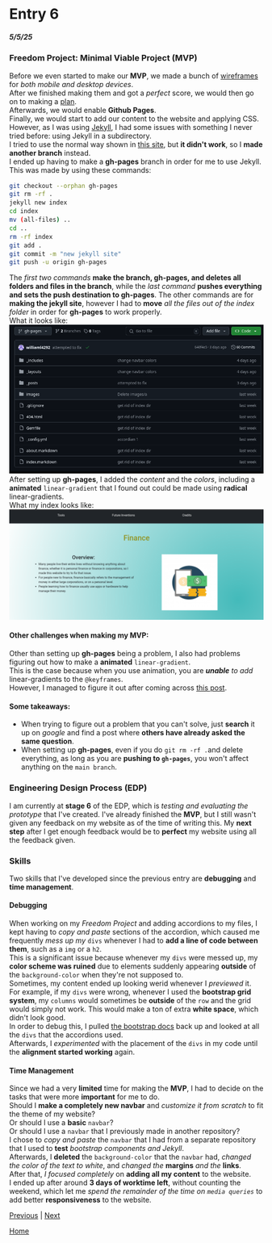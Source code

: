 # Entry 6
##### 5/5/25

### Freedom Project: Minimal Viable Project (MVP)
Before we even started to make our **MVP**, we made a bunch of [wireframes](https://wireframe.cc/) for _both mobile and desktop devices_.  
After we finished making them and got a _perfect_ score, we would then go on to making a [plan](https://github.com/williaml4292/sep-10-freedom-project/blob/main/prep/plan.md).  
Afterwards, we would enable **Github Pages**.  
Finally, we would start to add our content to the website and applying CSS.  
However, as I was using [Jekyll](https://jekyllrb.com/), I had some issues with something I never tried before: using Jekyll in a subdirectory.  
I tried to use the normal way shown in [this site](https://docs.github.com/en/pages/setting-up-a-github-pages-site-with-jekyll/creating-a-github-pages-site-with-jekyll), but **it didn't work**, so I **made another branch** instead.  
I ended up having to make a **gh-pages** branch in order for me to use Jekyll.  
This was made by using these commands:  
```bash
git checkout --orphan gh-pages
git rm -rf .
jekyll new index
cd index
mv (all-files) ..
cd ..
rm -rf index
git add .
git commit -m "new jekyll site"
git push -u origin gh-pages
```
The _first two commands_ **make the branch, gh-pages, and deletes all folders and files in the branch**, while the _last command_ **pushes everything and sets the push destination to gh-pages**. The other commands are for **making the jekyll site**, however I had to **move** _all the files out of the index folder_ in order for **gh-pages** to work properly.  
What it looks like:  
![gh-pages](../images/gh-pages.png)  
After setting up **gh-pages**, I added the _content_ and the _colors_, including a **animated** `linear-gradient` that I found out could be made using **radical** linear-gradients.  
What my index looks like:  
![index](../images/index.png)  
#### Other challenges when making my MVP:
Other than setting up **gh-pages** being a problem, I also had problems figuring out how to make a **animated** `linear-gradient`.  
This is the case because when you use animation, you are _**unable** to add_ linear-gradients to the `@keyframes`.  
However, I managed to figure it out after coming across [this post](https://stackoverflow.com/questions/56409340/keyframes-gradient-background-is-not-animated).  
#### Some takeaways:
* When trying to figure out a problem that you can't solve, just **search** it up on _google_ and find a post where **others have already asked the same question**.  
* When setting up **gh-pages**, even if you do `git rm -rf .`and delete everything, as long as you are **pushing to `gh-pages`**, you won't affect anything on the `main branch`.  
### Engineering Design Process (EDP)
I am currently at **stage 6** of the EDP, which is _testing and evaluating the prototype_ that I've created. I've already finished the **MVP**, but I still wasn't given any feedback on my website as of the time of writing this. My **next step** after I get enough feedback would be to **perfect** my website using all the feedback given.
### Skills
Two skills that I've developed since the previous entry are **debugging** and **time management**.
#### Debugging
When working on my _Freedom Project_ and adding accordions to my files, I kept having to _copy and paste_ sections of the accordion, which caused me frequently _mess up my_ `divs` whenever I had to **add a line of code between them**, such as a `img` or a `h2`.  
This is a significant issue because whenever my `divs` were messed up, my **color scheme was ruined** due to elements suddenly appearing **outside** of the `background-color` when they're not supposed to.  
Sometimes, my content ended up looking werid whenever I _previewed_ it.  
For example, if my `divs` were wrong, whenever I used the **bootstrap grid system**, my `columns` would sometimes be **outside** of the `row` and the grid would simply not work. This would make a ton of extra **white space**, which didn't look good.  
In order to debug this, I pulled [the bootstrap docs](https://getbootstrap.com/docs/5.3/components/accordion/) back up and looked at all the `divs` that the accordions used.  
Afterwards, I _experimented_ with the placement of the `divs` in my code until the **alignment started working** again.
#### Time Management
Since we had a very **limited** time for making the **MVP**, I had to decide on the tasks that were more **important** for me to do.  
Should I **make a completely new navbar** and _customize it from scratch_ to fit the theme of my website?  
Or should I use a **basic** `navbar`?  
Or should I use a `navbar` that I previously made in another repository?  
I chose to _copy and paste_ the `navbar` that I had from a separate repository that I used to **test** _bootstrap components and Jekyll_.  
Afterwards, I **deleted** the `background-color` that the `navbar` had, _changed the color of the text to white_, and _changed the_ **margins** _and the_ **links**.  
After that, _I focused completely_ on **adding all my content** to the website.  
I ended up after around **3 days of worktime left**, without counting the weekend, which let me _spend the remainder of the time on `media queries`_ to add better **responsiveness** to the website.  


[Previous](entry05.md) | [Next](entry07.md)

[Home](../README.md)
